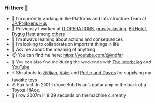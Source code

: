 ### Hi there 👋

- 🔭 I’m currently working in the Platforms and Infrastructure Team at [JP/Politikens Hus](https://jppol.dk) 
- 🐎 Previously I worked at [IT OPERATIONS](https://itoperations.dk), [gravityblasting](https://gravityblasting.com), [Bit Hotel](https://bithotel.net), [Dygtig Hest](https://dygtighest.dk) among [others](https://github.com/Kristoffer/Kristoffer/blob/main/CV.md) 
- 🌱 I’m always learning about actions and consequences
- 👯 I’m looking to collaborate on important things in life
- 💬 Ask me about: the meaning of anything
- 📫 You can find me here: https://youtube.com/@ondfar 
- 🥁 You can also find me during the weekends with [The Interbeing](https://theinterbeing.com) and [YouTube](https://www.youtube.com/user/THEINTERBEING)
- ⚡ Shoutouts to [Zildjian](https://zildjian.com), [Vater](https://www.vater.com) and [Porter and Davies](https://www.porteranddavies.co.uk) for supplying my favorite toys
- ⚓️ Fun fact: In 2001 I drove Bob Dylan's guitar amp in the back of a Toyota HiAce. 
- 🛶 I row 2007m in 8:39 seconds on the machine currently 
